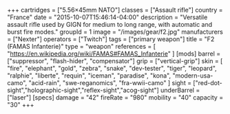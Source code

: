 +++
cartridges = ["5.56×45mm NATO"]
classes = ["Assault rifle"]
country = "France"
date = "2015-10-07T15:46:14-04:00"
description = "Versatile assault rifle used by GIGN for medium to long range, with automatic and burst fire modes."
groupId = 1
image = "/images/gear/f2.jpg"
manufacturers = ["Nexter"]
operators = ["Twitch"]
tags = ["primary weapon"]
title = "F2 (FAMAS Infanterie)"
type = "weapon"
references = [
  "https://en.wikipedia.org/wiki/FAMAS#FAMAS_Infanterie"
]
[mods]
  barrel = ["suppressor", "flash-hider", "compensator"]
  grip = ["vertical-grip"]
  skin = [
    "fire",
    "elephant",
    "gold",
    "zebra",
    "snake",
    "dev-tester",
    "tiger",
    "leopard",
    "ralphie",
    "liberte",
    "requin",
    "iceman",
    "paradise",
    "kona",
    "modern-usa-camo",
    "acid-rain",
    "swe-reganomics",
    "fra-wwii-camo"
  ]
  sight = ["red-dot-sight","holographic-sight","reflex-sight","acog-sight"]
  underBarrel = ["laser"]
[specs]
  damage = "42"
  fireRate = "980"
  mobility = "40"
  capacity = "30"
+++
